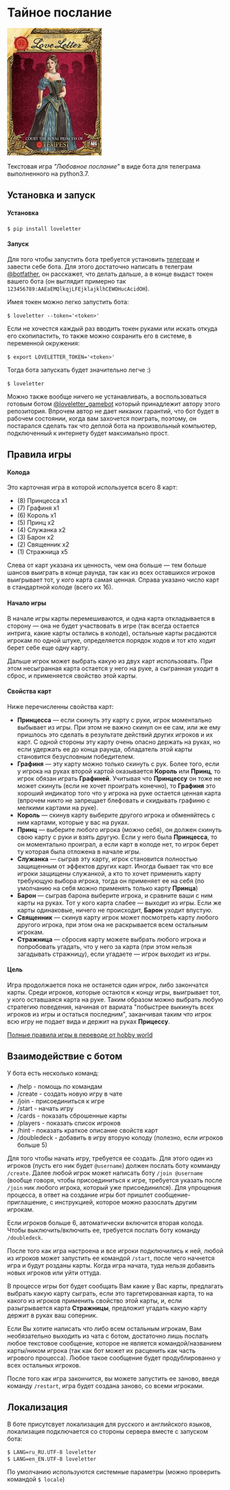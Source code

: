 # Тайное послание

![](images/LoveLetter.jpg)

Текстовая игра _"Любовное послание"_ в виде бота для телеграма выполненного на python3.7.

## Установка и запуск
#### Установка

```$ pip install loveletter```

#### Запуск

Для того чтобы запустить бота требуется установить [телеграм](https://telegram.org/) и завести себе бота. Для этого достаточно написать в телеграм [@botfather](https://t.me/BotFather), он расскажет, что делать дальше, а в конце выдаст токен вашего бота (он выглядит примерно так `123456789:AAEaEMQlkqjLFEjklajklhCEWOHucAcidOH`).

Имея токен можно легко запустить бота:

```$ loveletter --token='<token>'```

Если не хочестся каждый раз вводить токен руками или искать откуда его скопипастить, то также можно сохранить его в системе, в переменной окружения:

```$ export LOVELETTER_TOKEN='<token>'```

Тогда бота запускать будет значительно легче :)

```$ loveletter```

Можно также вообще ничего не устанавливать, а воспользоваться готовым ботом [@loveletter_gamebot](https://t.me/loveletter_gamebot) который принадлежит автору этого репозитория. Впрочем автор не дает никаких гарантий, что бот будет в рабочем состоянии, когда вам захочется поиграть, поэтому, он постарался сделать так что деплой бота на произвольный компьютер, подключенный к интернету будет максимально прост.

## Правила игры

#### Колода
Это карточная игра в которой используется всего 8 карт:
* (8) Принцесса x1
* (7) Графиня x1
* (6) Король x1
* (5) Принц x2
* (4) Служанка x2
* (3) Барон x2
* (2) Священник x2
* (1) Стражница x5

Слева от карт указана их ценность, чем она больше &mdash;
тем больше шансов выиграть в конце раунда, так как из всех оставшихся игроков выигрывает тот,
у кого карта самая ценная. 
Справа указано число карт в стандартной колоде (всего их 16).

#### Начало игры
В начале игры карты перемешиваются,
и одна карта откладывается в сторону &mdash; 
она не будет участвовать в игре 
(так всегда остается интрига, какие карты остались в колоде), 
остальные карты расдаются игрокам по одной штуке, 
определяется порядок ходов и тот кто ходит берет себе еще одну карту.

Дальше игрок может выбрать какую из двух карт использовать. 
При этом несыгранная карта остается у него на руке, 
а сыгранная уходит в сброс, и применяется свойство этой карты.

#### Свойства карт
Ниже перечисленны свойства карт:
* **Принцесса** &mdash; если скинуть эту карту с руки, игрок моментально выбывает из игры.
При этом не важно скинул он ее сам, или же ему пришлось это сделать в результате действий
других игроков и их карт. С одной стороны эту карту очень опасно держать на руках, но если
удержать ее до конца раунда, обладатель этой карты становится безусловным победителем.
* **Графиня** &mdash; эту карту можно только скинуть с рук. Более того, если у игрока на руках второй картой 
оказывается **Король** или **Принц**, то игрок обязан играть **Графиней**. Учитывая что **Принцессу** он тоже не может скинуть
(если не хочет проиграть конечно), то **Графиня** это хороший индикатор того что у игрока на руке остается ценная карта (впрочем никто не запрещает блефовать и скидывать графиню с мелкими картами на руке).
* **Король** &mdash; скинув карту выберите другого игрока и обменяйтесь с ним картами, которые у вас на руках.
* **Принц** &mdash; выберите любого игрока (можно себя), он должен скинуть свою карту с руки и взять другую. Если у него была **Принцесса**, то он моментально проиграл, а если карт в колоде нет, то игрок берет ту которая была отложена в начале игры.
* **Служанка** &mdash; сыграв эту карту, игрок становится полностью защищенным от эффектов других карт. Иногда бывает так что все игроки защищены служанкой, а кто то хочет применить карту требующую выбора игрока, тогда он применяет ее на себя (по умолчанию на себя можно применять только карту **Принца**)
* **Барон** &mdash; сыграв барона выберите игрока, и сравните ваши с ним карты на руках. Тот у кого карта слабее &mdash; выходит из игры. Если же карты одинаковые, ничего не происходит, **Барон** уходит впустую.
* **Священник** &mdash; скинув карту игрок может посмотреть карту любого другого игрока, при этом она не раскрывается всем остальным игрокам.
* **Стражница** &mdash; сбросив карту можете выбрать любого игрока и попробовать угадать, что у него за карта (при этом нельзя загадывать стражницу), если угадаете &mdash; игрок выходит из игры.

#### Цель
Игра продолжается пока не останется один игрок, либо закончатся карты.
Среди игроков, которые остаются к концу игры, выигрывает тот, у кого оставшаяся карта на руке.
Таким образом можно выбрать любую стратегию поведения, начиная от вариата "побыстрее выкинуть всех игроков из игры и остаться последним", заканчивая таким что игрок всю игру не подает вида и держит на руках **Прицессу**.

[Полные правила игры в переводе от hobby world](https://hobbyworld.ru/download/rules/ll_rules.pdf)

## Взаимодействие с ботом
У бота есть несколько команд:
* /help - помощь по командам
* /create - создать новую игру в чате
* /join - присоединиться к игре
* /start - начать игру
* /cards - показать сброшенные карты
* /players - показать список игроков
* /hint - показать краткое описание свойств карт
* /doubledeck - добавить в игру вторую колоду (полезно, если игроков больше 5)

Для того чтобы начать игру, требуется ее создать. Для этого один из игроков (пусть его ник будет `@username`) должен послать боту комманду `/create`. Далее любой игрок может написать боту `/join @username` (вообще говоря, чтобы присоединиться к игре, требуется указать после `/join` ник любого игрока, который уже присоединился). Для упрощения процесса, в ответ на создание игры бот пришлет сообщение-приглашение, с инструкцией, которое можно разослать другим игрокам.

Если игроков больше 6, автоматически включится вторая колода. Чтобы выключить/включить ее, требуется послать боту команду `/doubledeck`.

После того как игра настроена и все игроки подключились к ней, любой из игроков может запустить ее командой `/start`, после чего начнется игра и будут розданы карты. Когда игра начата, туда нельзя добавить новых игроков или уйти оттуда.

В процессе игры бот будет сообщать Вам какие у Вас карты, предлагать выбрать какую карту сыграть, если это таргетированная карта, то на какого из игроков применить свойство этой карты, и, если разыгрывается карта **Стражницы**, предложит угадать какую карту держит в руках ваш соперник.

Если Вы хотите написать что либо всем остальным игрокам, Вам необязательно выходить из чата с ботом, достаточно лишь послать любое текстовое сообщение, которое не является командой/названием карты/ником игрока (так как бот может их расценить как часть игрового процесса). Любое такое сообщение будет продублированно у всех остальных игроков.

После того как игра закончится, вы можете запустить ее заново, введя команду `/restart`, игра будет создана заново, со всеми игроками.

## Локализация

В боте присутсвует локализация для русского и английского языков, локализация подключается со стороны сервера вместе с запуском бота:
```
$ LANG=ru_RU.UTF-8 loveletter
$ LANG=en_EN.UTF-8 loveletter
```
По умолчанию используются системные параметры (можно проверить командой `$ locale`)

